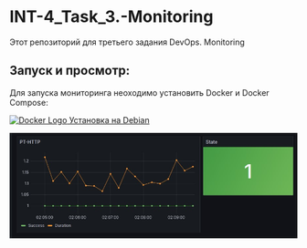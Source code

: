 # INT-4_Task_3.-Monitoring
Этот репозиторий для третьего задания DevOps. Monitoring

## Запуск и просмотр:

Для запуска мониторинга неоходимо установить Docker и Docker Compose:

<a href="https://docs.docker.com/engine/install/debian/">
    <img src="https://www.docker.com/wp-content/uploads/2022/03/Moby-logo.png" alt="Docker Logo" width="10"/>
    Установка на Debian
</a>









![Alt-текст](images/grafana_image.jpg)






